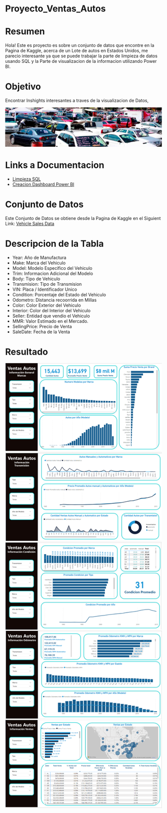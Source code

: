 # Proyecto_Ventas_Autos

# Resumen
Hola!
Este es proyecto es sobre un conjunto de datos que encontre en la Pagina de Kaggle, acerca de un Lote de autos en Estados Unidos, me parecio interesante ya que se puede trabajar la parte de limpieza de datos usando SQL y la Parte de visualizacion de la informacion utilizando Power BI.

# Objetivo
Encontrar Inshights interesantes a traves de la visualizacion de Datos, 

![](Imagenes/Lotes-y-Tianguis-de-Autos.jpg)


# Links a Documentacion
  -  [Limpieza SQL](https://github.com/joorge20/Proyecto_Ventas_Autos/blob/main/1_Limpieza_SQL.md)
  -  [Creacion Dashboard Power BI](2_Creacion_Dashboard.md)

# Conjunto de Datos
Este Conjunto de Datos se obtiene desde la Pagina de Kaggle en el Siguient Link: [Vehicle Sales Data](https://www.kaggle.com/datasets/syedanwarafridi/vehicle-sales-data)

#  Descripcion de la Tabla
-  Year: Año de Manufactura
-  Make: Marca del Vehiculo
-  Model: Modelo Especifico del Vehiculo
-  Trim: Informacion Adicional del Modelo
-  Body: Tipo de Vehiculo
-  Transmision: Tipo de Transmision
-  VIN: Placa / Identificador Unico
-  Condition: Porcentaje del Estado del Vehiculo
-  Odometro: Distancia recoorrida en Millas
-  Color: Color Exterior del Vehiculo
-  Interior: Color del Interior del Vehiculo
-  Seller: Entidad que vendio el Vehiculo
-  MMR: Valor Estimado en el Mercado.
-  SellingPrice: Precio de Venta
-  SaleDate: Fecha de la Venta

# Resultado
![](Imagenes/12_Tablero_1.png)
![](Imagenes/13_Tablero_2.png)
![](Imagenes/14_Tablero_3.png)
![](Imagenes/15_Tablero_4.png)
![](Imagenes/16_Tablero_5.png)
